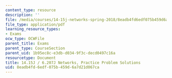 ```yaml
---
content_type: resource
description: ''
file: /media/courses/14-15j-networks-spring-2018/8eadb4fd6edf075b459d6a7d21d067ca_MIT14_15JS18_practicesol.pdf
file_type: application/pdf
learning_resource_types:
- Exams
ocw_type: OCWFile
parent_title: Exams
parent_type: CourseSection
parent_uid: 1b95ec8c-e3db-d034-9f3c-decd0497c16a
resourcetype: Document
title: 14.15J / 6.207J Networks, Practice Problem Solutions
uid: 8eadb4fd-6edf-075b-459d-6a7d21d067ca
---
```

